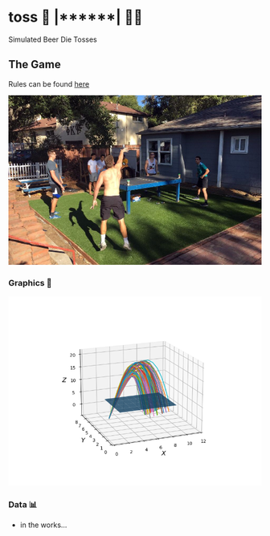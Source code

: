 # toss  🍺   |******| 🤾‍♂️

Simulated Beer Die Tosses

## The Game

Rules can be found [here](https://dyeislife.com/pages/beer-die-rules)

![beer die](die.png)

### Graphics  🌄

![tosses](tosses.png)

### Data  📊

- in the works...
